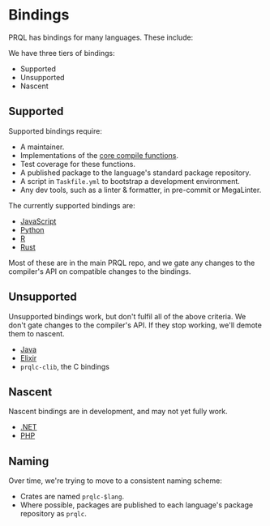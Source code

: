 # Bindings

PRQL has bindings for many languages. These include:

We have three tiers of bindings:

- Supported
- Unsupported
- Nascent

## Supported

Supported bindings require:

- A maintainer.
- Implementations of the
  [core compile functions](https://docs.rs/prql-compiler/latest/prql_compiler/#functions).
- Test coverage for these functions.
- A published package to the language's standard package repository.
- A script in `Taskfile.yml` to bootstrap a development environment.
- Any dev tools, such as a linter & formatter, in pre-commit or MegaLinter.

The currently supported bindings are:

- [JavaScript](./javascript.md)
- [Python](./python.md)
- [R](./r.md)
- [Rust](./rust.md)

Most of these are in the main PRQL repo, and we gate any changes to the
compiler's API on compatible changes to the bindings.

## Unsupported

Unsupported bindings work, but don't fulfil all of the above criteria. We don't
gate changes to the compiler's API. If they stop working, we'll demote them to
nascent.

- [Java](./java.md)
- [Elixir](./elixir.md)
- `prqlc-clib`, the C bindings

## Nascent

Nascent bindings are in development, and may not yet fully work.

- [.NET](./dotnet.md)
- [PHP](./php.md)

## Naming

Over time, we're trying to move to a consistent naming scheme:

- Crates are named `prqlc-$lang`.
- Where possible, packages are published to each language's package repository
  as `prqlc`.

